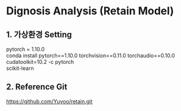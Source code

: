 # Dignosis Analysis (Retain Model)

## 1. 가상환경 Setting
pytorch = 1.10.0  
conda install pytorch==1.10.0 torchvision==0.11.0 torchaudio==0.10.0 cudatoolkit=10.2 -c pytorch  
scikit-learn  

## 2. Reference Git
https://github.com/Yuyoo/retain.git


